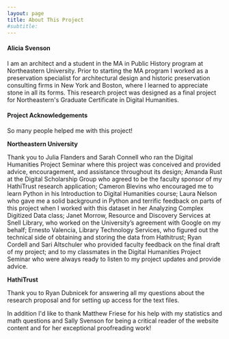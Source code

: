 ```yaml
---
layout: page
title: About This Project
#subtitle: 
---
```


#### Alicia Svenson

I am an architect and a student in the MA in Public History program at Northeastern University. Prior to starting the MA program I worked as a preservation specialist for architectural design and historic preservation consulting firms in New York and Boston, where I learned to appreciate stone in all its forms. This research project was designed as a final project for Northeastern's Graduate Certificate in Digital Humanities.

#### Project Acknowledgements

So many people helped me with this project!

**Northeastern University**

Thank you to Julia Flanders and Sarah Connell who ran the Digital Humanities Project Seminar where this project was conceived and provided advice, encouragement, and assistance throughout its design; Amanda Rust at the Digital Scholarship Group who agreed to be the faculty sponsor of my HathiTrust research application; Cameron Blevins who encouraged me to learn Python in his Introduction to Digital Humanities course; Laura Nelson who gave me a solid background in Python and terrific feedback on parts of this project when I worked with this dataset in her Analyzing Complex Digitized Data class; Janet Morrow, Resource and Discovery Services at Snell Library, who worked on the University’s agreement with Google on my behalf; Ernesto Valencia, Library Technology Services, who figured out the technical side of obtaining and storing the data from Hathitrust; Ryan Cordell and Sari Altschuler who provided faculty feedback on the final draft of my project; and to my classmates in the Digital Humanities Project Seminar who were always ready to listen to my project updates and provide advice.

**HathiTrust**

Thank you to Ryan Dubnicek for answering all my questions about the research proposal and for setting up access for the text files.


In addition I'd like to thank Matthew Friese for his help with my statistics and math questions and Sally Svenson for being a critical reader of the website content and for her exceptional proofreading work!


